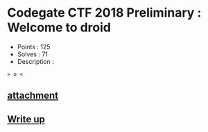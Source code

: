 # Codegate CTF 2018 Preliminary : Welcome to droid

- Points : 125
- Solves : 71
- Description :
```
> o <
```

## [attachment](Welcome_to_droid.7z)

## [Write up](writeup.md)
